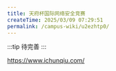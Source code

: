```yaml
---
title: 天府杯国际网络安全竞赛
createTime: 2025/03/09 07:29:51
permalink: /campus-wiki/u2ezhtp0/
---
```



:::tip
待完善
:::

https://www.ichunqiu.com/